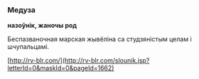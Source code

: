 ### Медуза
**назоўнік, жаночы род**

Беспазваночная марская жывёліна са студзяністым целам і шчупальцамі.

<a rel="author">[http://rv-blr.com/](http://rv-blr.com/slounik.jsp?letterId=0&maskId=0&pageId=1662)</a>
